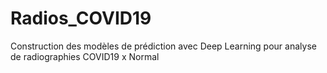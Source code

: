 # Radios_COVID19
Construction des modèles de prédiction avec Deep Learning pour analyse de radiographies COVID19 x Normal
